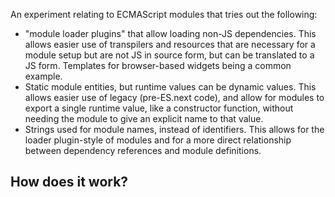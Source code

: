 An experiment relating to ECMAScript modules that tries out the following:

* "module loader plugins" that allow loading non-JS dependencies. This allows
easier use of transpilers and resources that are necessary for a module setup
but are not JS in source form, but can be translated to a JS form. Templates
for browser-based widgets being a common example.
* Static module entities, but runtime values can be dynamic values. This allows
easier use of legacy (pre-ES.next code), and allow for modules to export a single
runtime value, like a constructor function, without needing the module to
give an explicit name to that value.
* Strings used for module names, instead of identifiers. This allows for the
loader plugin-style of modules and for a more direct relationship between
dependency references and module definitions.

## How does it work?
